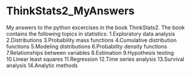 # ThinkStats2_MyAnswers
My answers to the python excercises in the book ThinkStats2. The book contains the following topics in statistics: 
1.Exploratory data analysis 
2.Distributions 
3.Probability mass functions 
4.Cumulative distribution functions 
5.Modeling distributions 
6.Probability density functions 
7.Relationships between variables 
8.Estimation 9.Hypothesis testing 
10.Linear least squares 
11.Regression 
12.Time series analysis 
13.Survival analysis 
14.Analytic methods 
